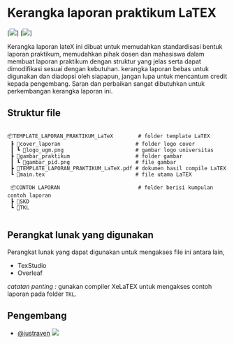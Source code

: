 
# Kerangka laporan praktikum LaTEX

[<img src="https://img.shields.io/badge/LaTeX-47A141?style=for-the-badge&logo=LaTeX&logoColor=white"/>]  [<img src="https://img.shields.io/badge/Overleaf-47A141?style=for-the-badge&logo=Overleaf&logoColor=white"/>]

Kerangka laporan lateX ini dibuat untuk memudahkan standardisasi bentuk laporan praktikum, memudahkan pihak dosen dan mahasiswa dalam membuat laporan praktikum dengan struktur yang jelas serta dapat dimodifikasi sesuai dengan kebutuhan.
kerangka laporan bebas untuk digunakan dan diadopsi oleh siapapun, jangan lupa untuk mencantum credit kepada pengembang. Saran dan perbaikan sangat dibutuhkan untuk perkembangan kerangka laporan ini.

## Struktur file

```

📦TEMPLATE_LAPORAN_PRAKTIKUM_LaTeX        # folder template LaTEX
 ┣ 📂cover_laporan                        # folder logo cover
 ┃ ┗ 📜logo_ugm.png                       # gambar logo universitas
 ┣ 📂gambar_praktikum                     # folder gambar
 ┃ ┗ 📜gambar_pid.png                     # file gambar
 ┣ 📜TEMPLATE_LAPORAN_PRAKTIKUM_LaTeX.pdf # dokumen hasil compile LaTEX
 ┗ 📜main.tex                             # file utama LaTEX
 
 📦CONTOH LAPORAN                         # folder berisi kumpulan contoh laporan
 ┣ 📂SKD
 ┗ 📂TKL
 
```

## Perangkat lunak yang digunakan

Perangkat lunak yang dapat digunakan untuk mengakses file ini antara lain,

- TexStudio
- Overleaf

*catatan penting :* gunakan compiler XeLaTEX untuk mengakses contoh laporan pada folder `TKL`.

## Pengembang

- [@justraven](https://github.com/justraven)  [<img src="https://img.shields.io/badge/LinkedIn-0077B5?style=for-the-badge&logo=linkedin&logoColor=white" />](https://www.linkedin.com/in/alimsatria)

